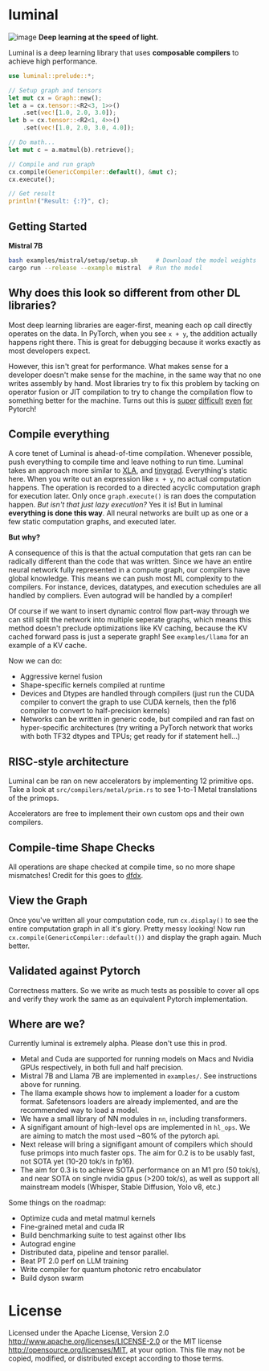 # luminal
![image](https://raw.githubusercontent.com/jafioti/luminal/main/resources/dag.jpeg)
**Deep learning at the speed of light.**

Luminal is a deep learning library that uses **composable compilers** to achieve high performance.

```rust
use luminal::prelude::*;

// Setup graph and tensors
let mut cx = Graph::new();
let a = cx.tensor::<R2<3, 1>>()
    .set(vec![1.0, 2.0, 3.0]);
let b = cx.tensor::<R2<1, 4>>()
    .set(vec![1.0, 2.0, 3.0, 4.0]);

// Do math...
let mut c = a.matmul(b).retrieve();

// Compile and run graph
cx.compile(GenericCompiler::default(), &mut c);
cx.execute();

// Get result
println!("Result: {:?}", c);
```

## Getting Started
**Mistral 7B**
```bash
bash examples/mistral/setup/setup.sh     # Download the model weights
cargo run --release --example mistral  # Run the model
```

## Why does this look so different from other DL libraries?
Most deep learning libraries are eager-first, meaning each op call directly operates on the data. In PyTorch, when you see `x + y`, the addition actually happens right there. This is great for debugging because it works exactly as most developers expect.

However, this isn't great for performance. What makes sense for a developer doesn't make sense for the machine, in the same way that no one writes assembly by hand. Most libraries try to fix this problem by tacking on operator fusion or JIT compilation to try to change the compilation flow to something better for the machine. Turns out this is [super](https://pytorch.org/docs/stable/dynamo/index.html) [difficult](https://pytorch.org/tutorials/intermediate/torch_compile_tutorial.html) [even](https://pytorch.org/docs/stable/jit.html) [for](https://pytorch.org/docs/stable/fx.html#torch.fx.symbolic_trace) Pytorch!

## Compile everything
A core tenet of Luminal is ahead-of-time compilation. Whenever possible, push everything to compile time and leave nothing to run time. Luminal takes an approach more similar to [XLA](https://www.tensorflow.org/xla), and [tinygrad](https://github.com/tinygrad/tinygrad). Everything's static here. When you write out an expression like `x + y`, no actual computation happens. The operation is recorded to a directed acyclic computation graph for execution later. Only once `graph.execute()` is ran does the computation happen. *But isn't that just lazy execution?* Yes it is! But in luminal **everything is done this way**. All neural networks are built up as one or a few static computation graphs, and executed later.

**But why?**

A consequence of this is that the actual computation that gets ran can be radically different than the code that was written. Since we have an entire neural network fully represented in a compute graph, our compilers have global knowledge. This means we can push most ML complexity to the compilers. For instance, devices, datatypes, and execution schedules are all handled by compliers. Even autograd will be handled by a compiler!

Of course if we want to insert dynamic control flow part-way through we can still split the network into multiple seperate graphs, which means this method doesn't preclude optimizations like KV caching, because the KV cached forward pass is just a seperate graph! See `examples/llama` for an example of a KV cache.

Now we can do:
- Aggressive kernel fusion
- Shape-specific kernels compiled at runtime
- Devices and Dtypes are handled through compilers (just run the CUDA compiler to convert the graph to use CUDA kernels, then the fp16 compiler to convert to half-precision kernels)
- Networks can be written in generic code, but compiled and ran fast on hyper-specific architectures (try writing a PyTorch network that works with both TF32 dtypes and TPUs; get ready for if statement hell...)

## RISC-style architecture
Luminal can be ran on new accelerators by implementing 12 primitive ops. Take a look at `src/compilers/metal/prim.rs` to see 1-to-1 Metal translations of the primops.

Accelerators are free to implement their own custom ops and their own compilers.

## Compile-time Shape Checks
All operations are shape checked at compile time, so no more shape mismatches! Credit for this goes to [dfdx](https://github.com/coreylowman/dfdx).

## View the Graph
Once you've written all your computation code, run `cx.display()` to see the entire computation graph in all it's glory. Pretty messy looking! Now run `cx.compile(GenericCompiler::default())` and display the graph again. Much better.

## Validated against Pytorch
Correctness matters. So we write as much tests as possible to cover all ops and verify they work the same as an equivalent Pytorch implementation.

## Where are we?
Currently luminal is extremely alpha. Please don't use this in prod.

- Metal and Cuda are supported for running models on Macs and Nvidia GPUs respectively, in both full and half precision.
- Mistral 7B and Llama 7B are implemented in `examples/`. See instructions above for running.
- The llama example shows how to implement a loader for a custom format. Safetensors loaders are already implemented, and are the recommended way to load a model.
- We have a small library of NN modules in `nn`, including transformers.
- A signifigant amount of high-level ops are implemented in `hl_ops`. We are aiming to match the most used ~80% of the pytorch api.
- Next release will bring a signifigant amount of compilers which should fuse primops into much faster ops. The aim for 0.2 is to be usably fast, not SOTA yet (10-20 tok/s in fp16).
- The aim for 0.3 is to achieve SOTA performance on an M1 pro (50 tok/s), and near SOTA on single nvidia gpus (>200 tok/s), as well as support all mainstream models (Whisper, Stable Diffusion, Yolo v8, etc.)

Some things on the roadmap:
- Optimize cuda and metal matmul kernels
- Fine-grained metal and cuda IR
- Build benchmarking suite to test against other libs
- Autograd engine
- Distributed data, pipeline and tensor parallel.
- Beat PT 2.0 perf on LLM training
- Write compiler for quantum photonic retro encabulator
- Build dyson swarm

# License
Licensed under the Apache License, Version 2.0 http://www.apache.org/licenses/LICENSE-2.0 or the MIT license http://opensource.org/licenses/MIT, at your option. This file may not be copied, modified, or distributed except according to those terms.
